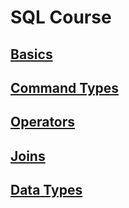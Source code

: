 # SQL Course

## [Basics](1_basics/sql-basics.md)

## [Command Types](2_command-types/README.md)

## [Operators](3_operators/README.md)

## [Joins](4_joins/sql-joins.md)

## [Data Types](5_data-types/README.md)
